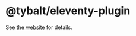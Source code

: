 # @tybalt/eleventy-plugin

See [the website](https://doug-wade.github.io/tybalt/pages/eleventy-plugin) for details.
